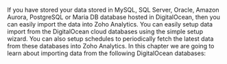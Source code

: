 If you have stored your data stored in MySQL, SQL Server, Oracle, Amazon Aurora, PostgreSQL or Maria DB database hosted in DigitalOcean, then you can easily import the data into Zoho Analytics. You can easily setup data import from the DigitalOcean cloud databases using the simple setup wizard. You can also setup schedules to periodically fetch the latest data from these databases into Zoho Analytics.
In this chapter we are going to learn about importing data from the following DigitalOcean databases:
